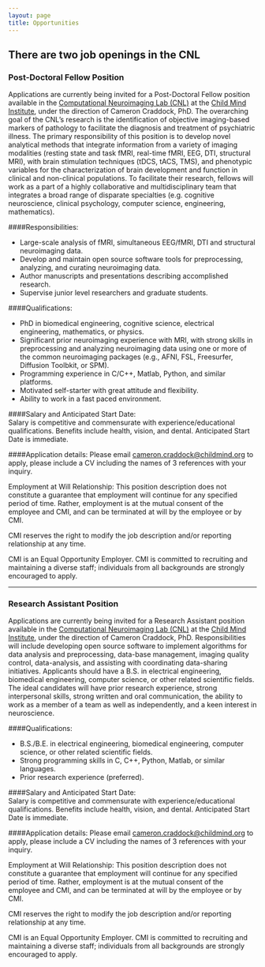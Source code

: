 ```yaml
---
layout: page
title: Opportunities
---
```

## There are two job openings in the CNL


###  Post-Doctoral Fellow Position
<a id="#postdoc"></a>Applications are currently being invited for a Post-Doctoral Fellow position available in the [Computational Neuroimaging Lab (CNL)](http://computational-neuroimaging-lab.org) at the [Child Mind Institute](http://www.childmind.org), under the direction of Cameron Craddock, PhD. The overarching goal of the CNL’s research is the identification of objective imaging-based markers of pathology to facilitate the diagnosis and treatment of psychiatric illness. The primary responsibility of this position is to develop novel analytical methods that integrate information from a variety of imaging modalities (resting state and task fMRI, real-time fMRI, EEG, DTI, structural MRI), with brain stimulation techniques (tDCS, tACS, TMS), and phenotypic variables for the characterization of brain development and function in clinical and non-clinical populations. To facilitate their research, fellows will work as a part of a highly collaborative and multidisciplinary team that integrates a broad range of disparate specialties (e.g. cognitive neuroscience, clinical psychology, computer science, engineering, mathematics).

####Responsibilities:
- Large-scale analysis of fMRI, simultaneous EEG/fMRI, DTI and structural neuroimaging data.
- Develop and maintain open source software tools for preprocessing, analyzing, and curating neuroimaging data.
- Author manuscripts and presentations describing accomplished research.
- Supervise junior level researchers and graduate students.

####Qualifications: 
- PhD in biomedical engineering, cognitive science, electrical engineering, mathematics, or physics.
- Significant prior neuroimaging experience with MRI, with strong skills in preprocessing and analyzing neuroimaging data using one or more of the common neuroimaging packages (e.g., AFNI, FSL, Freesurfer, Diffusion Toolbkit, or SPM).
- Programming experience in C/C++, Matlab, Python, and similar platforms.
- Motivated self-starter with great attitude and flexibility.
- Ability to work in a fast paced environment.

####Salary and Anticipated Start Date:  
Salary is competitive and commensurate with experience/educational qualifications.  Benefits include health, vision, and dental. Anticipated Start Date is immediate.

####Application details: 
Please email [cameron.craddock@childmind.org](mailto://cameron.craddock@childmind.org) to apply, please include a CV including the names of 3 references with your inquiry.

Employment at Will Relationship: This position description does not constitute a guarantee that employment will continue for any specified period of time. Rather, employment is at the mutual consent of the employee and CMI, and can be terminated at will by the employee or by CMI.

CMI reserves the right to modify the job description and/or reporting relationship at any time.

CMI is an Equal Opportunity Employer. CMI is committed to recruiting and maintaining a diverse staff; individuals from all backgrounds are strongly encouraged to apply.

* * *

### Research Assistant Position
<a id="#ra"></a> Applications are currently being invited for a Research Assistant position available in the [Computational Neuroimaging Lab (CNL)](http://computational-neuroimaging-lab.org) at the [Child Mind Institute](http://www.childmind.org), under the direction of Cameron Craddock, PhD. Responsibilities will include developing open source software to implement algorithms for data analysis and preprocessing, data-base management, imaging quality control, data-analysis, and assisting with coordinating data-sharing initiatives. Applicants should have a B.S. in electrical engineering, biomedical engineering, computer science, or other related scientific fields. The ideal candidates will have prior research experience, strong interpersonal skills, strong written and oral communication, the ability to work as a member of a team as well as independently, and a keen interest in neuroscience.  

####Qualifications: 
- B.S./B.E. in electrical engineering, biomedical engineering, computer science, or other related scientific fields.
- Strong programming skills in C, C++, Python, Matlab, or similar languages.
- Prior research experience (preferred).

####Salary and Anticipated Start Date:  
Salary is competitive and commensurate with experience/educational qualifications.  Benefits include health, vision, and dental. Anticipated Start Date is immediate.

####Application details: 
Please email [cameron.craddock@childmind.org](mailto://cameron.craddock@childmind.org) to apply, please include a CV including the names of 3 references with your inquiry.

Employment at Will Relationship: This position description does not constitute a guarantee that employment will continue for any specified period of time. Rather, employment is at the mutual consent of the employee and CMI, and can be terminated at will by the employee or by CMI.

CMI reserves the right to modify the job description and/or reporting relationship at any time.

CMI is an Equal Opportunity Employer. CMI is committed to recruiting and maintaining a diverse staff; individuals from all backgrounds are strongly encouraged to apply.


